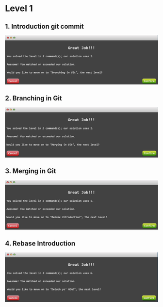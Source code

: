 # Level 1

## 1. Introduction git commit

![alt text](image.png)

## 2. Branching in Git

![alt text](image-1.png)

## 3. Merging in Git

![alt text](image-2.png)

## 4. Rebase Introduction

![alt text](image-3.png)